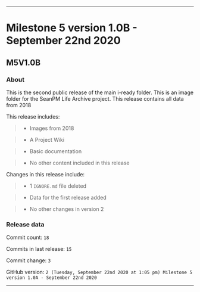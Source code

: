 
***

# Milestone 5 version 1.0B - September 22nd 2020

## M5V1.0B

### About

This is the second public release of the main i-ready folder. This is an image folder for the SeanPM Life Archive project. This release contains all data from 2018

This release includes:

> * Images from 2018

> * A Project Wiki

> * Basic documentation

> * No other content included in this release

Changes in this release include:

> * 1 `IGNORE.md` file deleted

> * Data for the first release added

> * No other changes in version 2

### Release data

Commit count: `18`

Commits in last release: `15`

Commit change: `3`

GitHub version: `2 (Tuesday, September 22nd 2020 at 1:05 pm) Milestone 5 version 1.0A - September 22nd 2020`

***
